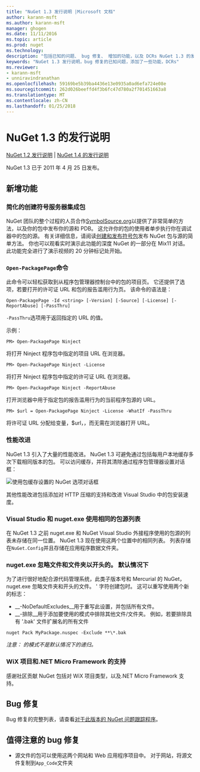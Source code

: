 ```yaml
---
title: "NuGet 1.3 发行说明 |Microsoft 文档"
author: karann-msft
ms.author: karann-msft
manager: ghogen
ms.date: 11/11/2016
ms.topic: article
ms.prod: nuget
ms.technology: 
description: "包括已知的问题、 bug 修复、 增加的功能，以及 DCRs NuGet 1.3 的发行说明。"
keywords: "NuGet 1.3 发行说明，bug 修复的已知问题，添加了一些功能，DCRs"
ms.reviewer:
- karann-msft
- unniravindranathan
ms.openlocfilehash: 59169be5b39ba4436e13e0935a0ad6efa724e08e
ms.sourcegitcommit: 262d026beeffd4f3b6fc47d780a2f701451663a8
ms.translationtype: MT
ms.contentlocale: zh-CN
ms.lasthandoff: 01/25/2018
---
```

# <a name="nuget-13-release-notes"></a>NuGet 1.3 的发行说明

[NuGet 1.2 发行说明](../release-notes/nuget-1.2.md) | [NuGet 1.4 的发行说明](../release-notes/nuget-1.4.md)

NuGet 1.3 已于 2011 年 4 月 25 日发布。

## <a name="new-features"></a>新增功能

### <a name="streamlined-package-creation-with-symbol-server-integration"></a>简化的创建符号服务器集成包

NuGet 团队的整个过程的人员合作[SymbolSource.org](http://www.symbolsource.org/)以提供了非常简单的方法，以及你的包中发布你的源和 PDB。 这允许你的包的使用者单步执行你在调试器中的包的源。 有关详细信息，请阅读[创建和发布符号包](../create-packages/symbol-packages.md)发布 NuGet 包与源的简单方法。 你也可以观看实时演示此功能的深度 NuGet 的一部分在 Mix11 对话。 此功能完全进行了演示视频的 20 分钟标记处开始。

### <a name="open-packagepage-command"></a>`Open-PackagePage`命令

此命令可以轻松获取到从程序包管理器控制台中的包的项目页。 它还提供了选项，若要打开的许可证 URL 和包的报告滥用行为页。
该命令的语法是：

    Open-PackagePage -Id <string> [-Version] [-Source] [-License] [-ReportAbuse] [-PassThru]

`-PassThru`选项用于返回指定的 URL 的值。

示例：

    PM> Open-PackagePage Ninject

将打开 Ninject 程序包中指定的项目 URL 在浏览器。

    PM> Open-PackagePage Ninject -License

将打开 Ninject 程序包中指定的许可证 URL 在浏览器。

    PM> Open-PackagePage Ninject -ReportAbuse

打开浏览器中用于指定包的报告滥用行为的当前程序包源的 URL。

    PM> $url = Open-PackagePage Ninject -License -WhatIf -PassThru

将许可证 URL 分配给变量，$url，，而无需在浏览器打开 URL。

### <a name="performance-improvements"></a>性能改进

NuGet 1.3 引入了大量的性能改进。 NuGet 1.3 可避免通过包括每用户本地缓存多次下载相同版本的包。 可以访问缓存，并将其清除通过程序包管理器设置对话框：

![使用包缓存设置的 NuGet 选项对话框](./media/nuget-options.png)

其他性能改进包括添加对 HTTP 压缩的支持和改进 Visual Studio 中的包安装速度。

### <a name="visual-studio-and-nugetexe-uses-the-same-list-of-package-sources"></a>Visual Studio 和 nuget.exe 使用相同的包源列表

在 NuGet 1.3 之前 nuget.exe 和 NuGet Visual Studio 外接程序使用的包源的列表未存储在同一位置。 NuGet 1.3 现在使用这两个位置中的相同列表。 列表存储在`NuGet.Config`并且存储在应用程序数据文件夹。

### <a name="nugetexe-ignores-files-and-folders-that-start-with--by-default"></a>nuget.exe 忽略文件和文件夹以开头的。 默认情况下

为了进行很好地配合源代码管理系统，此类子版本号和 Mercurial 的 NuGet，nuget.exe 忽略文件夹和开头的文件。 ' 字符创建包时。 这可以重写使用两个新的标志：

* __-NoDefaultExcludes__用于重写此设置，并包括所有文件。
* __-排除__用于添加要使用的模式中排除其他文件/文件夹。 例如，若要排除具有 '.bak' 文件扩展名的所有文件

```
nuget Pack MyPackage.nuspec -Exclude **\*.bak
```  

_注意： 的模式不是默认情况下的递归。_

### <a name="support-for-wix-projects-and-the-net-micro-framework"></a>WiX 项目和.NET Micro Framework 的支持

感谢社区贡献 NuGet 包括对 WiX 项目类型，以及.NET Micro Framework 支持。

## <a name="bug-fixes"></a>Bug 修复

Bug 修复的完整列表，请查看[对于此版本的 NuGet 问题跟踪程序](http://nuget.codeplex.com/workitem/list/advanced?keyword=&status=All&type=All&priority=All&release=NuGet%201.3&assignedTo=All&component=All&sortField=LastUpdatedDate&sortDirection=Descending&page=0)。

## <a name="bug-fixes-worth-noting"></a>值得注意的 bug 修复

* 源文件的包可以使用这两个网站和 Web 应用程序项目中。
对于网站，将源文件复制到`App_Code`文件夹
